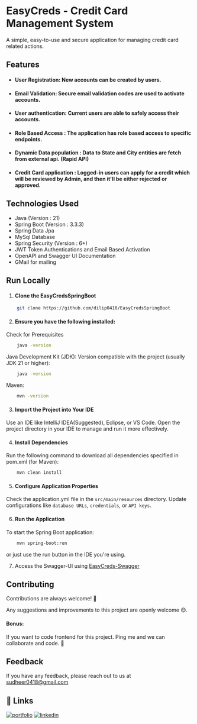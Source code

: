 
# EasyCreds - Credit Card Management System

A simple, easy-to-use and secure application for managing credit card related actions.


## Features

- #### User Registration: New accounts can be created by users.
- #### Email Validation: Secure email validation codes are used to activate accounts.
- #### User authentication: Current users are able to safely access their accounts.
- #### Role Based Access : The application has role based access to specific endpoints.
- #### Dynamic Data population : Data to State and City entities are fetch from external api. (Rapid API)
- #### Credit Card application : Logged-in users can apply for a credit which will be reviewed by Admin, and then it'll be either rejected or approved.




## Technologies Used

- Java (Version : 21)
- Spring Boot (Version : 3.3.3)
- Spring Data Jpa
- MySql Database
- Spring Security (Version : 6+)
- JWT Token Authentications and Email Based Activation
- OpenAPI and Swagger UI Documentation
- GMail for mailing




## Run Locally

1. #### Clone the EasyCredsSpringBoot

```bash
    git clone https://github.com/dilip0418/EasyCredsSpringBoot
```

2. #### Ensure you have the following installed:

Check for Prerequisites
```bash
    java -version
```

Java Development Kit (JDK):
Version compatible with the project (usually JDK 21 or higher):
```bash
    java -version
```

Maven:
```bash
    mvn -version
```

3. #### Import the Project into Your IDE
Use an IDE like IntelliJ IDEA(Suggested), Eclipse, or VS Code.
Open the project directory in your IDE to manage and run it more effectively.

4. #### Install Dependencies
Run the following command to download all dependencies specified in pom.xml (for Maven):
```bash
    mvn clean install 
```

5. #### Configure Application Properties
Check the application.yml file in the `src/main/resources` directory.
Update configurations like `database URLs`, `credentials`, or `API keys`.

6. #### Run the Application
To start the Spring Boot application:
```bash
    mvn spring-boot:run
```
or just use the run button in the IDE you're using.

7. Access the Swagger-UI using
   [EasyCreds-Swagger](http://localhost:8088/api/v1/swagger-ui/index.html)
## Contributing

Contributions are always welcome! 🤘

Any suggestions and improvements to this project are openly welcome 😊.

#### Bonus:
If you want to code frontend for this project. Ping me and we can collaborate and code. 🤝

## Feedback

If you have any feedback, please reach out to us at sudheer0418@gmail.com


## 🔗 Links
[![portfolio](https://img.shields.io/badge/my_portfolio-000?style=for-the-badge&logo=ko-fi&logoColor=white)](https://dilip0418.github.io/portfolio-v2/)
[![linkedin](https://img.shields.io/badge/linkedin-0A66C2?style=for-the-badge&logo=linkedin&logoColor=white)](https://www.linkedin.com/in/dilip-kumar-bk/)


